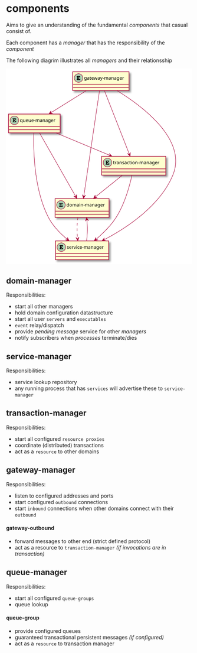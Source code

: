 # components 

Aims to give an understanding of the fundamental _components_ that casual consist of.

Each component has a _manager_ that has the responsibility of the _component_

The following diagrim illustrates all _managers_ and their relationsship

![manages](diagram/components.svg "manager relationship")

## domain-manager

Responsibilities:

* start all other managers
* hold domain configuration datastructure
* start all user `servers` and `executables`
* `event` relay/dispatch
* provide _pending message_ service for other _managers_
* notify subscribers when _processes_ terminate/dies 

## service-manager 

Responsibilities:

* service lookup repository 
* any running process that has `services` will advertise these to `service-manager`

## transaction-manager

Responsibilities:

* start all configured `resource proxies`
* coordinate (distributed) transactions
* act as a `resource` to other domains


## gateway-manager

Responsibilities:

* listen to configured addresses and ports
* start configured `outbound` connections
* start `inbound` connections when other domains connect with their `outbound`

#### gateway-outbound 

* forward messages to other end (strict defined protocol)
* act as a resource to `transaction-manager` _(if invocations are in transaction)_


## queue-manager

Responsibilities:

* start all configured `queue-groups`
* queue lookup

#### queue-group 

* provide configured queues
* guaranteed transactional persistent messages _(if configured)_
* act as a `resource` to transaction manager






